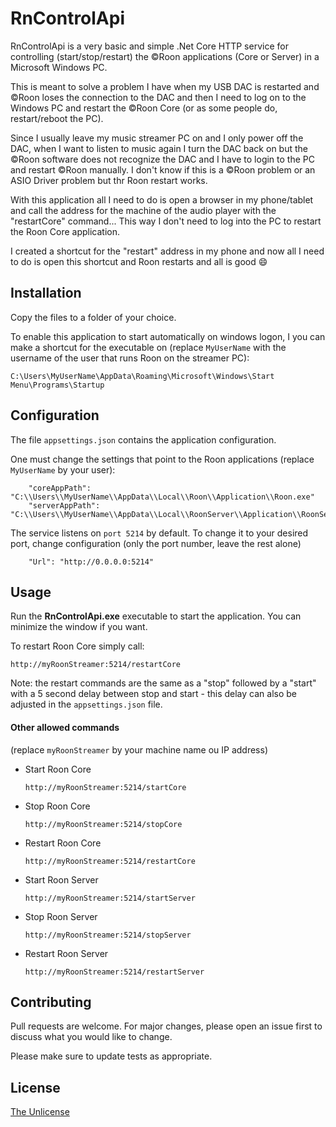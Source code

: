 # RnControlApi

RnControlApi is a very basic and simple .Net Core HTTP service for controlling (start/stop/restart) the &copy;Roon applications (Core or Server)  in a Microsoft Windows PC.

This is meant to solve a problem I have when my USB DAC is restarted and &copy;Roon loses the connection to the DAC and then I need to log on to the Windows PC and restart the &copy;Roon Core (or as some people do, restart/reboot the PC).

Since I usually leave my music streamer PC on and I only power off the DAC, when I want to listen to music again I turn the DAC back on but the &copy;Roon software does not recognize the DAC and I have to login to the PC and restart &copy;Roon manually.
I don't know if this is a &copy;Roon problem or an ASIO Driver problem but thr Roon restart works.

With this application all I need to do is open a browser in my phone/tablet and call the address for the machine of the audio player with the "restartCore" command... This way I don't need to log into the PC to restart the Roon Core application.

I created a shortcut for the "restart" address in my phone and now all I need to do is open this shortcut and Roon restarts and all is good :smile:



## Installation

Copy the files to a folder of your choice.

To enable this application to start automatically on windows logon, I you can make a shortcut for the executable on
(replace ``MyUserName`` with the username of the user that runs Roon on the streamer PC):
```
C:\Users\MyUserName\AppData\Roaming\Microsoft\Windows\Start Menu\Programs\Startup
```



## Configuration

The file `appsettings.json` contains the application configuration.

One must change the settings that point to the Roon applications 
(replace ``MyUserName`` by your user):

```
    "coreAppPath": "C:\\Users\\MyUserName\\AppData\\Local\\Roon\\Application\\Roon.exe"
    "serverAppPath": "C:\\Users\\MyUserName\\AppData\\Local\\RoonServer\\Application\\RoonServer.exe"
```

The service listens on ``port 5214`` by default.
To change it to your desired port, change configuration (only the port number, leave the rest alone)
```
    "Url": "http://0.0.0.0:5214"
```



## Usage

Run the **RnControlApi.exe** executable to start the application.
You can minimize the window if you want.

To restart Roon Core simply call:
```
http://myRoonStreamer:5214/restartCore
```

Note: the restart commands are the same as a "stop" followed by a "start" with a 5 second delay between stop and start - this delay can also be adjusted in the `appsettings.json` file.

#### Other allowed commands ####
(replace `myRoonStreamer` by your machine name ou IP address)

 - Start Roon Core
    ```
    http://myRoonStreamer:5214/startCore
    ```
 - Stop Roon Core
    ```
    http://myRoonStreamer:5214/stopCore
    ```

 - Restart Roon Core
    ```
    http://myRoonStreamer:5214/restartCore
    ```

 - Start Roon Server
    ```
    http://myRoonStreamer:5214/startServer
    ```
 - Stop Roon Server
    ```
    http://myRoonStreamer:5214/stopServer
    ```
 - Restart Roon Server
    ```
    http://myRoonStreamer:5214/restartServer
    ```




## Contributing

Pull requests are welcome. For major changes, please open an issue first
to discuss what you would like to change.

Please make sure to update tests as appropriate.



## License

[The Unlicense](https://unlicense.org)
